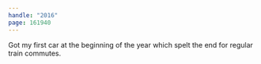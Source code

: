 ```yaml
---
handle: "2016"
page: 161940
---
```


Got my first car at the beginning of the year which spelt the end for regular train commutes.
